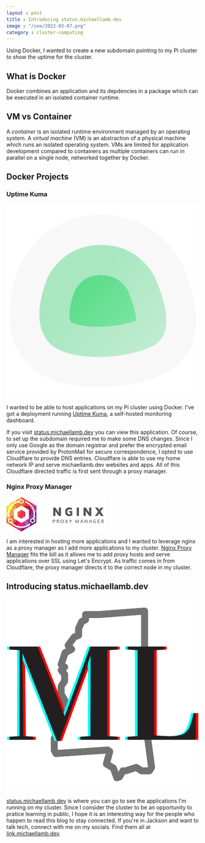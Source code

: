 ```yaml
---
layout : post
title : Introducing status.michaellamb.dev
image : "/seo/2022-03-07.png"
category : cluster-computing
---
```


Using Docker, I wanted to create a new subdomain pointing to my Pi cluster to show the uptime for the cluster.

## What is Docker

Docker combines an application and its depdencies in a package which can be executed in an isolated container runtime.

## VM vs Container

A _container_ is an isolated runtime environment managed by an operating system. A _virtual machine_ (VM) is an abstraction of a physical machine which runs an isolated operating system. VMs are limited for application development compared to containers as multiple containers can run in parallel on a single node, networked together by Docker.

## Docker Projects

### Uptime Kuma

[![uptime kuma](/img/uptime-kuma.svg)]((https://github.com/louislam/uptime-kuma))

I wanted to be able to host applications on my Pi cluster using Docker. I've got a deployment running [Uptime Kuma](https://github.com/louislam/uptime-kuma), a self-hosted monitoring dashboard.

If you visit [status.michaellamb.dev](https://status.michaellamb.dev) you can view this application. Of course, to set up the subdomain required me to make some DNS changes. Since I only use Google as the domain registrar and prefer the encrypted email service provided by ProtonMail for secure correspondence, I opted to use Cloudflare to provide DNS entries. Cloudflare is able to use my home network IP and serve michaellamb.dev websites and apps. All of this Cloudflare directed traffic is first sent through a proxy manager.

### Nginx Proxy Manager

[![nginx proxy manager](/img/nginx-proxy-manager.png)]((https://github.com/NginxProxyManager/nginx-proxy-manager))

I am interested in hosting more applications and I wanted to leverage nginx as a proxy manager as I add more applications to my cluster. [Nginx Proxy Manager](https://github.com/NginxProxyManager/nginx-proxy-manager) fits the bill as it allows me to add proxy hosts and serve applications over SSL using Let's Encrypt. As traffic comes in from Cloudflare, the proxy manager directs it to the correct node in my cluster.

## Introducing status.michaellamb.dev

[![status.michaellamb.dev](/img/favicon.png)](https://status.michaellamb.dev)

[status.michaellamb.dev](https://status.michaellamb.dev) is where you can go to see the applications I'm running on my cluster. Since I consider the cluster to be an opportunity to pratice learning in public, I hope it is an interesting way for the people who happen to read this blog to stay connected. If you're in Jackson and want to talk tech, connect with me on my socials. Find them all at [link.michaellamb.dev](https://link.michaellamb.dev).
